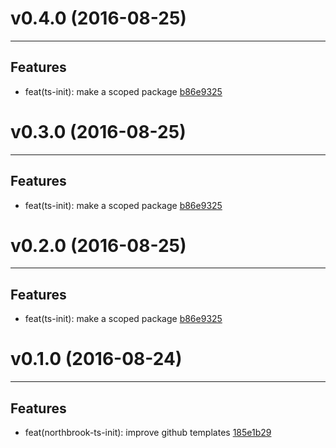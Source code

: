 # v0.4.0 (2016-08-25)
---


## Features

- feat(ts-init): make a scoped package [b86e9325](https://github.com/northbrookjs/northbrook-typescript/commits/b86e9325ac1322324f9d2aab709e1d2deb405160)


# v0.3.0 (2016-08-25)
---


## Features

- feat(ts-init): make a scoped package [b86e9325](https://github.com/northbrookjs/northbrook-typescript/commits/b86e9325ac1322324f9d2aab709e1d2deb405160)


# v0.2.0 (2016-08-25)
---


## Features

- feat(ts-init): make a scoped package [b86e9325](https://github.com/northbrookjs/northbrook-typescript/commits/b86e9325ac1322324f9d2aab709e1d2deb405160)


# v0.1.0 (2016-08-24)
---


## Features

- feat(northbrook-ts-init): improve github templates [185e1b29](https://github.com/northbrookjs/northbrook-typescript/commits/185e1b29b1316411c46e11ad3393228fb8d11219)
